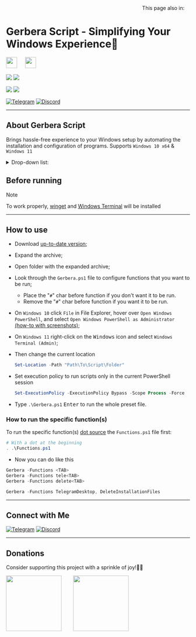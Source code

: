 <div align="right">
  This page also in:
  <a title="Українська" href="README_uk-ua.md"><img src="https://upload.wikimedia.org/wikipedia/commons/4/49/Flag_of_Ukraine.svg" height="11px"/></a>
</div>

# Gerbera Script - Simplifying Your Windows Experience🌟

<img src="https://upload.wikimedia.org/wikipedia/commons/0/05/Windows_10_Logo.svg" height="30px"/> &emsp; <img src="https://upload.wikimedia.org/wikipedia/commons/e/e6/Windows_11_logo.svg" height="30px"/>

<p align="left">
  <a href="https://github.com/lowl1f3/Gerbera-Script/actions"><img src="https://img.shields.io/github/actions/workflow/status/lowl1f3/Gerbera-Script/Gerbera.yml?label=GitHub%20Actions&logo=GitHub"></a>
  <img src="https://img.shields.io/badge/PowerShell%205.1%20&%207.3-Ready-blue.svg?color=5391FE&style=flat&logo=powershell">

  <a href="https://github.com/lowl1f3/Gerbera-Script/releases"><img src="https://img.shields.io/github/v/release/lowl1f3/Gerbera-Script"></a>
  <a href="https://github.com/lowl1f3/Gerbera-Script/releases"><img src="https://img.shields.io/github/downloads/lowl1f3/Gerbera-Script/total?label=downloads%20%28since%20April%202022%29"></a>

  [telegram-badge]: https://img.shields.io/badge/Telegram-blue?style=flat&logo=Telegram
  [telegram-pm]: https://t.me/lowlif3

  [discord-badge]: https://img.shields.io/badge/Discord-5865F2?style=flat&logo=discord&logoColor=white
  [discord-pm]: https://discord.com/users/330825971835863042
  [![Telegram][telegram-badge]][telegram-pm]
  [![Discord][discord-badge]][discord-pm]
</p>

---

## About Gerbera Script

Brings hassle-free experience to your Windows setup by automating the installation and configuration of programs. Supports `Windows 10 x64` & `Windows 11`

<details>
  <summary>Drop-down list: </summary>
  
| Programs                                                                                                                                                                                       |
|:-----------------------------------------------------------------------------------------------------------------------------------------------------------------------------------------------|
| [Telegram Desktop](https://desktop.telegram.org)                                                                                                                                               |
| [Discord](https://discord.com/download) & [BetterDiscord](https://betterdiscord.app) with [Plugins & Themes](https://github.com/lowl1f3/Gerbera-Script/blob/main/src/Module/Gerbera.psm1#L268) |
| [Steam](https://store.steampowered.com/about)                                                                                                                                                  |
| [Mozilla Firefox](https://www.mozilla.org/firefox/new) with [add-ons](https://github.com/lowl1f3/Firefox)                                                                                      |
| [NanaZip](https://github.com/M2Team/NanaZip#-nanazip)                                                                                                                                          |
| [Custom Cursor](https://www.deviantart.com/jepricreations/art/Windows-11-Cursors-Concept-v2-886489356)                                                                                         |
| [Notepad++](https://notepad-plus-plus.org/downloads)                                                                                                                                           |
| [GitHub Desktop](https://desktop.github.com)                                                                                                                                                   |
| [TeamSpeak 3 Client](https://teamspeak.com/downloads)                                                                                                                                          |
| [qBittorrent](https://www.qbittorrent.org/download.php)                                                                                                                                        |
| [Adobe Creative Cloud](https://creativecloud.adobe.com/en/apps/download/creative-cloud)                                                                                                        |
| [Java 8](https://www.java.com/download) & [Java 21](https://www.oracle.com/java/technologies/downloads/#jdk21-windows)                                                                         |
| [Microsoft Office](https://github.com/farag2/Office) with [configuration](https://github.com/lowl1f3/Gerbera-Script/blob/main/src/Office/Configure.ps1)                                        |
| [Sophia Script](https://github.com/farag2/Sophia-Script-for-Windows)                                                                                                                           |
</details>

## Before running

> [!NOTE]
> To work properly, [winget](https://github.com/microsoft/winget-cli) and [Windows Terminal](https://github.com/microsoft/terminal) will be installed

---

## How to use

* Download [up-to-date version](https://github.com/lowl1f3/Gerbera-Script/releases/latest);
* Expand the archive;
* Open folder with the expanded archive;
* Look through the `Gerbera.ps1` file to configure functions that you want to be run;
  * Place the "`#`" char before function if you don't want it to be run.
  * Remove the "`#`" char before function if you want it to be run.
* On `Windows 10` click `File` in File Explorer, hover over `Open Windows PowerShell`, and select `Open Windows PowerShell as Administrator` [(how-to with screenshots)](https://www.howtogeek.com/662611/9-ways-to-open-powershell-in-windows-10/);
* On `Windows 11` right-click on the <kbd>Windows</kbd> icon and select `Windows Terminal (Admin)`;
* Then change the current location

  ```powershell
  Set-Location -Path "Path\To\Script\Folder"
  ```

* Set execution policy to run scripts only in the current PowerShell session

  ```powershell
  Set-ExecutionPolicy -ExecutionPolicy Bypass -Scope Process -Force
  ```

* Type `.\Gerbera.ps1` <kbd>Enter</kbd> to run the whole preset file.

### How to run the specific function(s)

To run the specific function(s) [dot source](https://docs.microsoft.com/ru-ru/powershell/module/microsoft.powershell.core/about/about_operators#dot-sourcing-operator) the `Functions.ps1` file first:

```powershell
# With a dot at the beginning
. .\Functions.ps1
```

* Now you can do like this

```powershell
Gerbera -Functions <TAB>
Gerbera -Functions tele<TAB>
Gerbera -Functions delete<TAB>

Gerbera -Functions TelegramDesktop, DeleteInstallationFiles
```

---

## Connect with Me

[![Telegram](https://img.shields.io/badge/Telegram-2CA5E0?style=for-the-badge&logo=telegram&logoColor=white)](https://t.me/lowlif3)
[![Discord](https://img.shields.io/badge/Discord-5865F2?style=for-the-badge&logo=discord&logoColor=white)](https://discord.com/users/330825971835863042)

---

## Donations

Consider supporting this project with a sprinkle of joy!🌈🚀

<a href="https://send.monobank.ua/jar/2niEmTngoi"><img src="https://www.monobank.ua/resources/1.0.22.1-1684902721000/img/favicon/apple/apple-touch-icon-152x152.png" height="152px"></a>
⠀
⠀
<a href="https://ko-fi.com/lowlife"><img src="https://storage.ko-fi.com/cdn/generated/zfskfgqnf/rest-d30761e860c553134d017c78c754b0d9-bulajus2.jpg" height="152px"></a>

